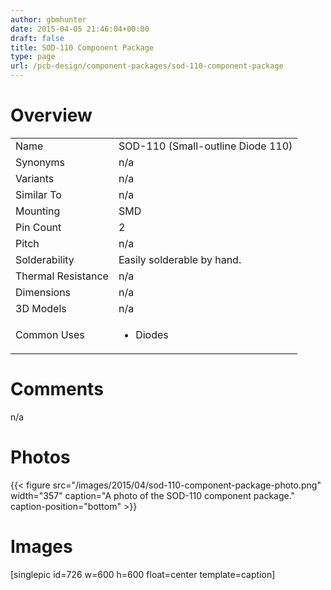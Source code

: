 ```yaml
---
author: gbmhunter
date: 2015-04-05 21:46:04+00:00
draft: false
title: SOD-110 Component Package
type: page
url: /pcb-design/component-packages/sod-110-component-package
---
```


# Overview


<table style="width: 600px;" >
<tbody >
<tr >

<td >Name
</td>

<td >SOD-110 (Small-outline Diode 110)
</td>
</tr>
<tr >

<td >Synonyms
</td>

<td >n/a
</td>
</tr>
<tr >

<td >Variants
</td>

<td >n/a
</td>
</tr>
<tr >

<td >Similar To
</td>

<td >n/a
</td>
</tr>
<tr >

<td >Mounting
</td>

<td >SMD
</td>
</tr>
<tr >

<td >Pin Count
</td>

<td >2
</td>
</tr>
<tr >

<td >Pitch
</td>

<td >n/a
</td>
</tr>
<tr >

<td >Solderability
</td>

<td >Easily solderable by hand.
</td>
</tr>
<tr >

<td >Thermal Resistance
</td>

<td >n/a
</td>
</tr>
<tr >

<td >Dimensions
</td>

<td >n/a
</td>
</tr>
<tr >

<td >3D Models
</td>

<td >n/a
</td>
</tr>
<tr >

<td >Common Uses
</td>

<td >



  * Diodes


</td>
</tr>
</tbody>
</table>


# Comments




n/a




# Photos


{{< figure src="/images/2015/04/sod-110-component-package-photo.png" width="357" caption="A photo of the SOD-110 component package." caption-position="bottom" >}}


# Images




[singlepic id=726 w=600 h=600 float=center template=caption]
